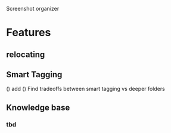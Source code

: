 Screenshot organizer


# Features

## relocating

## Smart Tagging

() add 
() Find tradeoffs between smart tagging vs deeper folders

## Knowledge base 

### tbd
